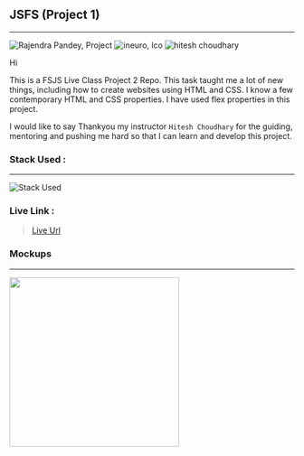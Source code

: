 ## JSFS (Project 1)
---
![Rajendra Pandey, Project](https://img.shields.io/badge/Rajendra%20Pandey-FSJS-orange)
![ineuro, lco](https://img.shields.io/badge/iNeuron-LCO-green)
![hitesh choudhary](https://img.shields.io/badge/Hitesh--Choudhary-Full--stack--JS--bootcamp-red)


Hi

This is a FSJS Live Class Project 2 Repo. This task taught me a lot of new things, including how to create websites using HTML and CSS. I know a few contemporary HTML and CSS properties. I have used flex properties in this project. 

I would like to say Thankyou my instructor `Hitesh Choudhary` for the guiding, mentoring and pushing me hard so that I can learn and develop this project.

### Stack Used :
---
![Stack Used](https://img.shields.io/badge/HTML-CSS-orange)

### Live Link :

> [Live Url](https://rajendra-project-2.netlify.app/)


### Mockups
---

<img src = "https://rajendra-pandey.netlify.app/images/projects-screenshot/Live-Project-2.png" height="300" align = "center" > 





